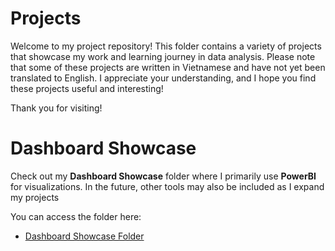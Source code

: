 # Projects

Welcome to my project repository! This folder contains a variety of projects that showcase my work and learning journey in data analysis. Please note that some of these projects are written in Vietnamese and have not yet been translated to English. I appreciate your understanding, and I hope you find these projects useful and interesting!

Thank you for visiting!

# Dashboard Showcase

Check out my **Dashboard Showcase** folder where I primarily use **PowerBI** for visualizations. In the future, other tools may also be included as I expand my projects

You can access the folder here:
- [Dashboard Showcase Folder](./dashboard-showcase)
